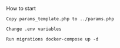 How to start

    Copy params_template.php to ../params.php
    
    Change .env variables
    
    Run migrations docker-compose up -d